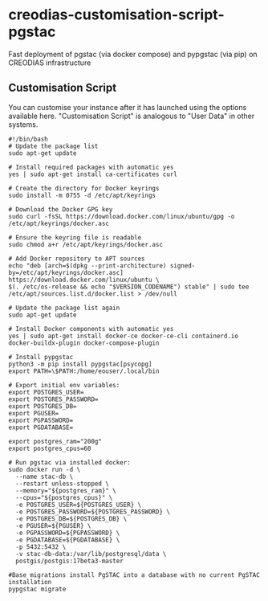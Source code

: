 # creodias-customisation-script-pgstac
Fast deployment of pgstac (via docker compose) and pypgstac (via pip) on CREODIAS infrastructure

## Customisation Script
You can customise your instance after it has launched using the options available here. "Customisation Script" is analogous to "User Data" in other systems.

```
#!/bin/bash
# Update the package list
sudo apt-get update

# Install required packages with automatic yes
yes | sudo apt-get install ca-certificates curl

# Create the directory for Docker keyrings
sudo install -m 0755 -d /etc/apt/keyrings

# Download the Docker GPG key
sudo curl -fsSL https://download.docker.com/linux/ubuntu/gpg -o /etc/apt/keyrings/docker.asc

# Ensure the keyring file is readable
sudo chmod a+r /etc/apt/keyrings/docker.asc

# Add Docker repository to APT sources
echo "deb [arch=$(dpkg --print-architecture) signed-by=/etc/apt/keyrings/docker.asc] https://download.docker.com/linux/ubuntu \
$(. /etc/os-release && echo "$VERSION_CODENAME") stable" | sudo tee /etc/apt/sources.list.d/docker.list > /dev/null

# Update the package list again
sudo apt-get update

# Install Docker components with automatic yes
yes | sudo apt-get install docker-ce docker-ce-cli containerd.io docker-buildx-plugin docker-compose-plugin

# Install pypgstac
python3 -m pip install pypgstac[psycopg]
export PATH=\$PATH:/home/eouser/.local/bin

# Export initial env variables:
export POSTGRES_USER=
export POSTGRES_PASSWORD=
export POSTGRES_DB=
export PGUSER=
export PGPASSWORD=
export PGDATABASE=

export postgres_ram="200g"
export postgres_cpus=60

# Run pgstac via installed docker:
sudo docker run -d \
  --name stac-db \
  --restart unless-stopped \
  --memory="${postgres_ram}" \
  --cpus="${postgres_cpus}" \
  -e POSTGRES_USER=${POSTGRES_USER} \
  -e POSTGRES_PASSWORD=${POSTGRES_PASSWORD} \
  -e POSTGRES_DB=${POSTGRES_DB} \
  -e PGUSER=${PGUSER} \
  -e PGPASSWORD=${PGPASSWORD} \
  -e PGDATABASE=${PGDATABASE} \
  -p 5432:5432 \
  -v stac-db-data:/var/lib/postgresql/data \
  postgis/postgis:17beta3-master

#Base migrations install PgSTAC into a database with no current PgSTAC installation
pypgstac migrate
```
